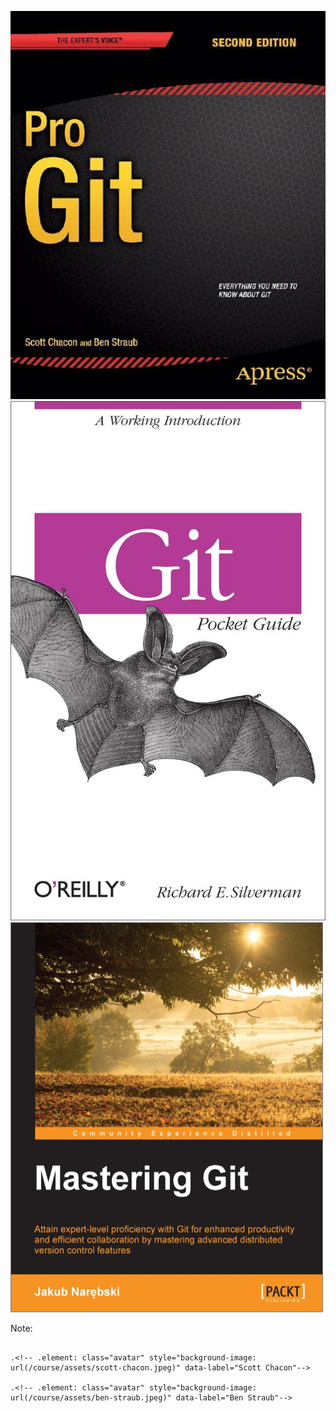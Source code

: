 ![git pro](/course/assets/git-pro.jpg) <!-- .element: class="transparent-image" style="height: 400px"-->
![git pocket guide](/course/assets/git-pocket-guide.jpeg) <!-- .element: class="transparent-image" style="height: 400px"-->
![mastering git](/course/assets/mastering-git.jpg) <!-- .element: class="transparent-image" style="height: 400px"-->

Note:
```

.<!-- .element: class="avatar" style="background-image: url(/course/assets/scott-chacon.jpeg)" data-label="Scott Chacon"-->

.<!-- .element: class="avatar" style="background-image: url(/course/assets/ben-straub.jpeg)" data-label="Ben Straub"-->

```